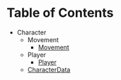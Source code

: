 # Table of Contents

- Character
    - Movement
        - [Movement](/Assets/Scripts/Character/Movement/Movement.md)
    - Player
        - [Player](/Assets/Scripts/Character/Player/PlayerMovement.md)
    - [CharacterData](/Assets/Scripts/Character/CharacterData.md)